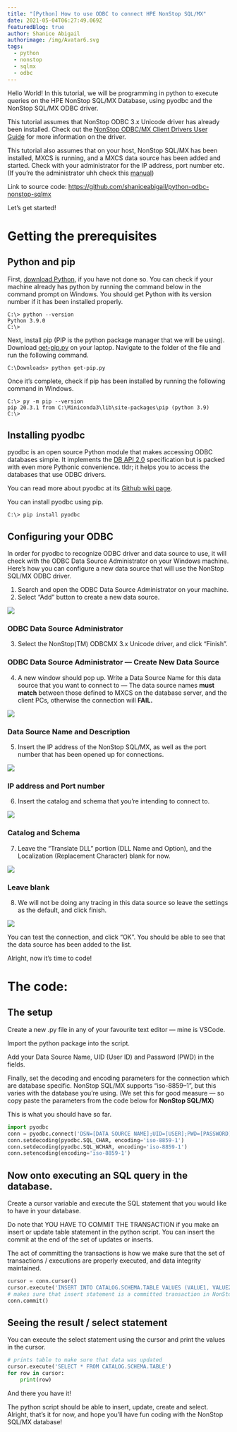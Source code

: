 ```yaml
---
title: "[Python] How to use ODBC to connect HPE NonStop SQL/MX"
date: 2021-05-04T06:27:49.069Z
featuredBlog: true
author: Shanice Abigail
authorimage: /img/Avatar6.svg
tags:
  - python
  - nonstop
  - sqlmx
  - odbc
---
```

<!--StartFragment-->

Hello World! In this tutorial, we will be programming in python to execute queries on the HPE NonStop SQL/MX Database, using pyodbc and the NonStop SQL/MX ODBC driver.

This tutorial assumes that NonStop ODBC 3.x Unicode driver has already been installed. Check out the [NonStop ODBC/MX Client Drivers User Guide](https://support.hpe.com/hpesc/public/docDisplay?docId=a00045523en_us&docLocale=en_US) for more information on the driver.

This tutorial also assumes that on your host, NonStop SQL/MX has been installed, MXCS is running, and a MXCS data source has been added and started. Check with your administrator for the IP address, port number etc. (If you’re the administrator uhh check this [manual](https://support.hpe.com/hpesc/public/docDisplay?docLocale=en_US&docId=emr_na-a00090054en_us))

Link to source code: <https://github.com/shaniceabigail/python-odbc-nonstop-sqlmx>

Let’s get started!

# Getting the prerequisites

## Python and pip

First, [download Python,](https://www.python.org/downloads/) if you have not done so. You can check if your machine already has python by running the command below in the command prompt on Windows. You should get Python with its version number if it has been installed properly.

```
C:\> python --version
Python 3.9.0
C:\>
```

Next, install pip (PIP is the python package manager that we will be using). Download [get-pip.py](https://bootstrap.pypa.io/get-pip.py) on your laptop. Navigate to the folder of the file and run the following command.

```
C:\Downloads> python get-pip.py
```

Once it’s complete, check if pip has been installed by running the following command in Windows.

```
C:\> py -m pip --version
pip 20.3.1 from C:\Miniconda3\lib\site-packages\pip (python 3.9)
C:\> 
```

## Installing pyodbc

pyodbc is an open source Python module that makes accessing ODBC databases simple. It implements the [DB API 2.0](https://www.python.org/dev/peps/pep-0249) specification but is packed with even more Pythonic convenience. tldr; it helps you to access the databases that use ODBC drivers.

You can read more about pyodbc at its [Github wiki page](https://github.com/mkleehammer/pyodbc/wiki).

You can install pyodbc using pip.

```
C:\> pip install pyodbc
```

## Configuring your ODBC

In order for pyodbc to recognize ODBC driver and data source to use, it will check with the ODBC Data Source Administrator on your Windows machine. Here’s how you can configure a new data source that will use the NonStop SQL/MX ODBC driver.

1. Search and open the ODBC Data Source Administrator on your machine.
2. Select “Add” button to create a new data source.

![](https://miro.medium.com/max/594/1*PWpQ3yfwfB08ITElY9IHRQ.png)

### ODBC Data Source Administrator

3. Select the NonStop(TM) ODBCMX 3.x Unicode driver, and click “Finish”.



### ODBC Data Source Administrator — Create New Data Source

4. A new window should pop up. Write a Data Source Name for this data source that you want to connect to — The data source names **must match** between those defined to MXCS on the database server, and the client PCs, otherwise the connection will **FAIL.**

![](https://miro.medium.com/max/563/1*n48eArrYZ1moeC432v2gZg.png)

### Data Source Name and Description

5. Insert the IP address of the NonStop SQL/MX, as well as the port number that has been opened up for connections.

![](https://miro.medium.com/max/564/1*4FWFtcvDezDej8zjf90jhg.png)

### IP address and Port number

6. Insert the catalog and schema that you’re intending to connect to.

![](https://miro.medium.com/max/564/1*EPl5NDJsUHZJd6PI-U4eRA.png)

### Catalog and Schema

7. Leave the “Translate DLL” portion (DLL Name and Option), and the Localization (Replacement Character) blank for now.

![](https://miro.medium.com/max/564/1*7BZPU6fI38qaTcXR6IrIag.png)

### Leave blank

8. We will not be doing any tracing in this data source so leave the settings as the default, and click finish.

![](https://miro.medium.com/max/564/1*DtYFoVsOh4fTpAHwG1n01w.png)

You can test the connection, and click “OK”. You should be able to see that the data source has been added to the list.

Alright, now it’s time to code!

# The code:

## The setup

Create a new .py file in any of your favourite text editor — mine is VSCode.

Import the python package into the script.

Add your Data Source Name, UID (User ID) and Password (PWD) in the fields.

Finally, set the decoding and encoding parameters for the connection which are database specific. NonStop SQL/MX supports “iso-8859–1”, but this varies with the database you’re using. (We set this for good measure — so copy paste the parameters from the code below for **NonStop SQL/MX**)

This is what you should have so far.

```python
import pyodbc 
conn = pyodbc.connect('DSN=[DATA SOURCE NAME];UID=[USER];PWD=[PASSWORD]') 
conn.setdecoding(pyodbc.SQL_CHAR, encoding='iso-8859-1')
conn.setdecoding(pyodbc.SQL_WCHAR, encoding='iso-8859-1')
conn.setencoding(encoding='iso-8859-1') 
```

## Now onto executing an SQL query in the database.

Create a cursor variable and execute the SQL statement that you would like to have in your database.

Do note that YOU HAVE TO COMMIT THE TRANSACTION if you make an insert or update table statement in the python script. You can insert the commit at the end of the set of updates or inserts.

The act of committing the transactions is how we make sure that the set of transactions / executions are properly executed, and data integrity maintained.

```python
cursor = conn.cursor()
cursor.execute('INSERT INTO CATALOG.SCHEMA.TABLE VALUES (VALUE1, VALUE2)')
# makes sure that insert statement is a committed transaction in NonStop SQL/MX database
conn.commit() 
```

## Seeing the result / select statement

You can execute the select statement using the cursor and print the values in the cursor.

```python
# prints table to make sure that data was updated
cursor.execute('SELECT * FROM CATALOG.SCHEMA.TABLE')
for row in cursor:    
    print(row)
```

And there you have it!

The python script should be able to insert, update, create and select. Alright, that’s it for now, and hope you’ll have fun coding with the NonStop SQL/MX database!

<!--EndFragment-->